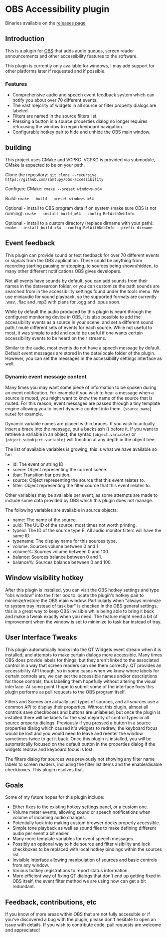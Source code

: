 # OBS Accessibility plugin

Binaries available on the  [releases page](https://github.com/samtupy/obs-accessibility/releases)

## Introduction

This is a plugin for [OBS](https://obsproject.com) that adds audio queues, screen reader announcements and other accessibility features to the software.

This plugin is currently only available for windows, I may add support for other platforms later if requested and if possible.

### Features

* Comprehensive audio and speech event feedback system which can notify you about over 70 different events.
* The vast mejority of widgets in all source or filter property dialogs are labeled.
* Filters are named in the source filters list.
* Pressing a button in a source properties dialog no longer requires refocusing the window to regain keyboard navigation.
* Configurable hotkey pair to hide and unhide the OBS main window.

## building

This project uses CMake and VCPKG. VCPKG is provided via submodule, CMake is expected to be on your path.

Clone the repository:
```git clone --recursive https://github.com/samtupy/obs-accessibility```

Configure CMake:
```cmake --preset windows-x64```

Build:
```cmake --build --preset windows-x64```

Optional - install to OBS program data if on system (make sure OBS is not running):
```cmake --install build_x64 --config RelWithDebInfo```

Optional - install to a custom directory (replace dirname with your path):
```cmake --install build_x64 --config RelWithDebInfo --prefix dirname```

## Event feedback

This plugin can provide sound or text feedback for over 70 different events or signals from the OBS application. These could be anything from recording starting pausing or stopping, to sources being shown/hidden, to many other different notifications OBS gives developers.

Not all events have sounds by default, you can add sounds from their names in the data/earcon folder, or you can customize the path sounds are searched from in the accessibility settings found under the tools menu. We use miniaudio for sound playback, so the supported formats are currently .wav, .flac and .mp3 with plans for .ogg and .opus soon.

While by default the audio produced by this plugin is heard through the configured monitoring device in OBS, it is also possible to add the accessibility events as a source in your scene, and set a different sound path / mute different sets of events for each source. While not useful to most, it was simple to add and could be useful if one wants certain accessibility events to be heard on their streams.

Similar to the audio, most events do not have a speech message by default. Default event messages are stored in the data/locale folder of the plugin. However, you can set the messages in the accessibility settings interface as well.

### Dynamic event message content
Many times you may want some piece of information to be spoken during an event notification. For example if you wish to hear a message when a source is muted, you might want to know the name of the source that is muted. For this reason, event messages are passed through a tiny template engine allowing you to insert dynamic content into them. ```{source.name} muted``` for example.

Dynamic variable names are placed within braces. If you wish to actually insert a brace into the message, put a backslash (\) before it. If you want to retrieve a variable in an object, the syntax ```{object.variable}``` or ```{object.subobject.variable}``` will function at any depth in the object tree.

The list of available variables is growing, this is what we have available so far:
* id: The event or string ID
* scene: Object representing the current scene.
* tbar: Transition bar position.
* source: Object representing the source that this event relates to.
* filter: Object representing the filter source that this event relates to.

Other variables may be available per event, as some attempts are made to include some data provided by OBS which this plugin does not manage.

The following variables are available in source objects:
* name: The name of the source.
* uuid: The UUID of the source, most times not worth printing.
* typeid: The ID of the source type E. All audio monitor filters will have the same ID.
* typename: The display name for this sources type.
* volume: Sources volume between 0 and 1.
* volume%: Sources volume between 0 and 100.
* balance: Sources balance between 0 and 1.
* balance%: Sources balance between 0 and 100.

## Window visibility hotkey

After this plugin is installed, you can visit the OBS hotkey settings and type "obs window" into the filter box to locate the plugin's hotkey pair to minimize/restore the OBS main window. Particularly when "always minimize to system tray instead of task bar" is checked in the OBS general settings, this is a great way to keep OBS invisible while being able to bring it back and make a tweak exactly when you need. The feature might need a bit of improvement when the window is set to minimize to task bar instead of tray.

## User Interface Tweaks

This plugin automatically hooks into the QT Widgets event stream when it is installed, and attempts to make certain dialogs more accessible. Many times OBS does provide labels for things, but they aren't linked to the associated control in a way that screen readers can see them correctly. QT provides an accessibility API though, so in some cases when we know where labels for certain controls are, we can set the accessible names and/or descriptions for those controls, thus labeling them hopefully without altering the visual interface. At some point I hope to submit some of the interface fixes this plugin performs as pull requests to the OBS program itself.

Filters and Scenes are actually just types of sources, and all sources use a common API to display their properties. Without this plugin, almost all controls save checkboxes and buttons are unlabeled, but once the plugin is installed there will be labels for the vast mejority of control types in all source property dialogs. Previously if you pressed a button in a source properties dialog which caused it's widgets to redraw, the keyboard focus would be lost and you would need to leave and reenter the window sometimes twice to get it back. Once this plugin is installed, you will be automatically focused on the default button in the properties dialog if the widgets redraw and keyboard focus is lost.

The filters dialog for sources was previously not showing any filter name labels to screen readers, including the filter list items and the enable/disable checkboxes. This plugin resolves that.

## Goals

Some of my future hopes for this plugin include:
* Either fixes to the existing hotkey settings panel, or a custom one.
* Volume meter events, allowing sound or speech notifications when volume of incoming audio changes.
* Potentially look into making custom browser docks properly accessible.
* Simple tone playback as well as sound files to make defining different audio per event a bit easier.
* Many more template variables for event speech messages.
* Possibly an optional way to hide source and filter visibility and lock checkboxes to be replaced with local hotkey bindings within the sources list.
* Invisible interface allowing manipulation of sources and basic controls from any window.
* Various hotkey registrations to report status information.
* More efficient way of fixing QT dialogs that don't end up getting fixed in OBS itself, the event filter method we are using now can get a bit redundant.

## Feedback, contributions, etc

If you know of more areas within OBS that are not fully accessible or if you've discovered a bug with the plugin, please don't hesitate to open an issue with details. If you wish to contribute code, pull requests are welcome and appreciated!
